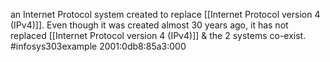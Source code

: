 an Internet Protocol system created to replace [[Internet Protocol version 4 (IPv4)]]. Even though it was created almost 30 years ago, it has not replaced [[Internet Protocol version 4 (IPv4)]] & the 2 systems co-exist. 
#infosys303example 
2001:0db8:85a3:000